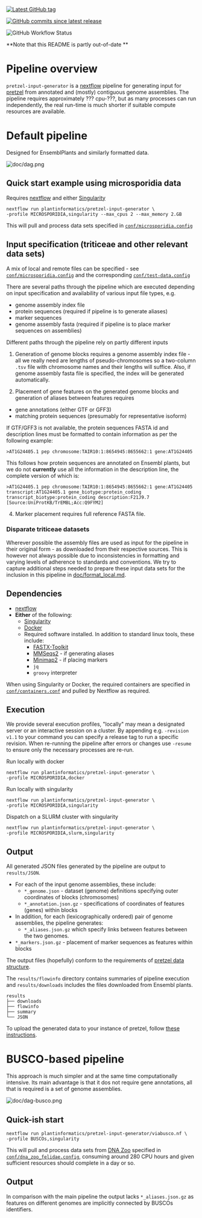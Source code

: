 [![Latest GitHub tag](https://img.shields.io/github/tag/plantinformatics/pretzel-input-generator.svg?label=latest%20release&logo=github&style=for-the-badge)](https://github.com/plantinformatics/pretzel-input-generator/releases)

[![GitHub commits since latest release](https://img.shields.io/github/commits-since/plantinformatics/pretzel-input-generator/latest.svg?style=for-the-badge&logo=github)](https://github.com/plantinformatics/pretzel-input-generator/releases)

![GitHub Workflow Status](https://img.shields.io/github/workflow/status/plantinformatics/pretzel-input-generator/CI?label=CI%20TESTS&logo=github&style=for-the-badge)


**Note that this README is partly out-of-date **


# Pipeline overview

`pretzel-input-generator` is a [nextflow](https://www.nextflow.io) pipeline for generating input for [pretzel](https://github.com/plantinformatics/pretzel) from annotated and (mostly) contiguous genome assemblies. The pipeline requires approximately ??? cpu-???, but as many processes can run independently, the real run-time is much shorter if suitable compute resources are available.


<!-- TODO: re-generate TOC -->

# Default pipeline

Designed for EnsemblPlants and similarly formatted data.

![doc/dag.png](doc/dag.png)


## Quick start example using microsporidia data


Requires [nextflow](https://www.nextflow.io) and either [Singularity](http://singularity.lbl.gov)

```
nextflow run plantinformatics/pretzel-input-generator \
-profile MICROSPORIDIA,singularity --max_cpus 2 --max_memory 2.GB 
```

This will pull and process data sets specified in [`conf/microsporidia.config`](conf/microsporidia.config)


## Input specification (triticeae and other relevant data sets)

A mix of local and remote files can be specified - see [`conf/microsporidia.config`](conf/microsporidia.config) and the corresponding [`conf/test-data.config`](conf/test-data.config)

There are several paths through the pipeline which are executed depending on input specification and availability of various input file types, e.g. 

* genome assembly index file 
* protein sequences (required if pipeline is to generate aliases)
* marker sequences
* genome assembly fasta (required if pipeline is to place marker sequences on assemblies)

Different paths through the pipeline rely on partly different inputs

1. Generation of genome blocks requires a genome assembly index file - all we really need are lengths of pseudo-chromosomes so a two-column `.tsv` file with chromosome names and their lengths will suffice. Also, if genome assembly fasta file is specified, the index will be generated automatically.

2. Placement of gene features on the generated genome blocks and generation of aliases between features requires

  * gene annotations (either GTF or GFF3)
  * matching protein sequences (presumably for representative isoform)

If GTF/GFF3 is not available, the protein sequences FASTA id and description lines must be formatted to contain information as per the following example:

```
>AT1G24405.1 pep chromosome:TAIR10:1:8654945:8655662:1 gene:AT1G24405
```

This follows how protein sequences are annotated on Ensembl plants, but we do not **currently** use all the information in the description line, the complete version of which is:

```
>AT1G24405.1 pep chromosome:TAIR10:1:8654945:8655662:1 gene:AT1G24405 transcript:AT1G24405.1 gene_biotype:protein_coding transcript_biotype:protein_coding description:F21J9.7 [Source:UniProtKB/TrEMBL;Acc:Q9FYM2]
```

4. Marker placement requires full reference FASTA file.


### Disparate triticeae datasets 

Wherever possible the assembly files are used as input for the pipeline in their original form - as downloaded from their respective sources. This is however not always possible due to inconsistencies in formatting and varying levels of adherence to standards and conventions. We try to capture additional steps needed to prepare these input data sets for the inclusion in this pipeline in [doc/format_local.md](doc/format_local.md).

## Dependencies

* [nextflow](https://www.nextflow.io)
* **Either** of the following:
  * [Singularity](http://singularity.lbl.gov)
  * [Docker](http://singularity.lbl.gov)
  * Required software installed. In addition to standard linux tools, these include:
    * [FASTX-Toolkit](http://hannonlab.cshl.edu/fastx_toolkit/)
    * [MMSeqs2](https://github.com/soedinglab/mmseqs2) - if generating aliases
    * [Minimap2](https://github.com/lh3/minimap2) - if placing markers
    * `jq`
    * `groovy` interpreter
  
When using Singularity or Docker, the required containers are specified in [`conf/containers.conf`](conf/containers.config)
and pulled by Nextflow as required.

## Execution

We provide several execution profiles, "locally" may mean a designated server or an interactive session on a cluster. By appending  e.g. `-revision v1.1` to your command you can specify a release tag to run a specific revision. When re-running the pipeline after errors or changes use `-resume` to ensure only the necessary processes are re-run.

Run locally with docker

```
nextflow run plantinformatics/pretzel-input-generator \
-profile MICROSPORIDIA,docker 
```

Run locally with singularity

```
nextflow run plantinformatics/pretzel-input-generator \
-profile MICROSPORIDIA,singularity 
```

Dispatch on a SLURM cluster with singularity

```
nextflow run plantinformatics/pretzel-input-generator \
-profile MICROSPORIDIA,slurm,singularity
```

## Output

All generated JSON files generated by the pipeline are output to `results/JSON`.

* For each of the input genome assemblies, these include:
  * `*_genome.json` - dataset (genome) definitions specifying outer coordinates of blocks (chromosomes)
  * `*_annotation.json.gz` - specifications of coordinates of features (genes) within blocks
* In addition, for each (lexicographically ordered) pair of genome assemblies, the pipeline generates:
  * `*_aliases.json.gz` which specify links between features between the two genomes.
* `*_markers.json.gz` - placement of marker sequences as features within blocks


The output files (hopefully) conform to the requirements of [pretzel data structure](https://github.com/plantinformatics/pretzel-data).

The `results/flowinfo` directory contains summaries of pipeline execution and `results/downloads` includes the files downloaded from Ensembl plants.

```
results
├── downloads
├── flowinfo
├── summary
└── JSON
```

To upload the generated data to your instance of pretzel, follow [these instructions](doc/upload.md).


# BUSCO-based pipeline

This approach is much simpler and at the same time computationally intensive.
Its main advantage is that it dos not require gene annotations, all that is required is a set of genome assemblies.

![doc/dag-busco.png](doc/dag-busco.png)

## Quick-ish start

```
nextflow run plantinformatics/pretzel-input-generator/viabusco.nf \
-profile BUSCOs,singularity
```

This will pull and process data sets from [DNA Zoo](https://www.dnazoo.org/) specified in [`conf/dna_zoo_felidae.config`](conf/dna_zoo_felidae.config), consuming around 280 CPU hours and given sufficient resources should complete in a day or so.

## Output

In comparison with the main pipeline the output lacks `*_aliases.json.gz` as features on different genomes are implicitly connected by BUSCOs identifiers.
